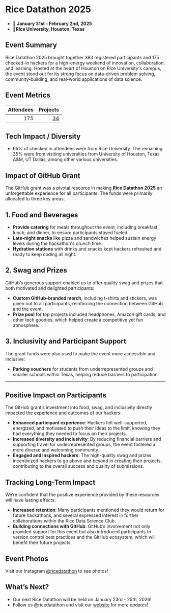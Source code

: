 # Rice Datathon 2025
- **📅 January 31st - February 2nd, 2025** 
- **📍Rice University, Houston, Texas** 

## Event Summary

Rice Datathon 2025 brought together 383 registered participants and 175 checked-in hackers for a high-energy weekend of innovation, collaboration, and learning. Hosted at the heart of Houston on Rice University's campus, the event stood out for its strong focus on data-driven problem solving, community-building, and real-world applications of data science.

## Event Metrics 

| Attendees |Projects|
|---------------:|------------:|
|175|[34](https://rice-datathon-2025.devpost.com/)| 

## Tech Impact / Diversity 
 - 65% of checked in attendees were from Rice University. The remaining 35% were from visiting universities from University of Houston, Texas A&M, UT Dallas, among other various universities. 


## Impact of GitHub Grant
The GitHub grant was a pivotal resource in making **Rice Datathon 2025** an unforgettable experience for all participants. The funds were primarily allocated to three key areas:

## 1. Food and Beverages
- **Provide catering** for meals throughout the event, including breakfast, lunch, and dinner, to ensure participants stayed fueled.
- **Late-night snacks** like pizza and sandwiches helped sustain energy levels during the hackathon's crunch time.
- **Hydration stations** with drinks and snacks kept hackers refreshed and ready to keep coding all night.

## 2. Swag and Prizes
GitHub’s generous support enabled us to offer quality swag and prizes that both motivated and delighted participants:
- **Custom GitHub-branded merch**, including t-shirts and stickers, was given out to all participants, reinforcing the connection between GitHub and the event.
- **Prize pool** for top projects included headphones, Amazon gift cards, and other tech goodies, which helped create a competitive yet fun atmosphere.

## 3. Inclusivity and Participant Support
The grant funds were also used to make the event more accessible and inclusive:
- **Parking vouchers** for students from underrepresented groups and smaller schools within Texas, helping reduce barriers to participation.

---

## Positive Impact on Participants
The GitHub grant’s investment into food, swag, and inclusivity directly impacted the experience and outcomes of our hackers:
- **Enhanced participant experience**: Hackers felt well-supported, energized, and motivated to push their ideas to the limit, knowing they had everything they needed to focus on their projects.
- **Increased diversity and inclusivity**: By reducing financial barriers and supporting travel for underrepresented groups, the event fostered a more diverse and welcoming community.
- **Engaged and inspired hackers**: The high-quality swag and prizes incentivized hackers to go above and beyond in creating their projects, contributing to the overall success and quality of submissions.

## Tracking Long-Term Impact
We’re confident that the positive experience provided by these resources will have lasting effects:
- **Increased retention**: Many participants mentioned they would return for future hackathons, and several expressed interest in further collaborations within the Rice Data Science Club.
- **Building connections with GitHub**: GitHub’s involvement not only provided support for this event but also introduced participants to version control best practices and the GitHub ecosystem, which will benefit their future projects.

## Event Photos
Visit our Instagram [@ricedatathon](https://instagram.com/ricedatathon) to see photos!

## What’s Next?
- Our next Rice Datathon will be held on January 23rd - 25th, 2026! <br>
- Follow us @ricedatathon and visit our [website](https://datathon.rice.edu)  for more updates! 
